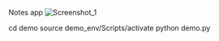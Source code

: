 Notes app
![Screenshot_1](https://github.com/Abedelhamid/demo/assets/125611156/5854db94-3c96-4ee2-a562-77e404123089)

cd demo
source demo_env/Scripts/activate
python demo.py

